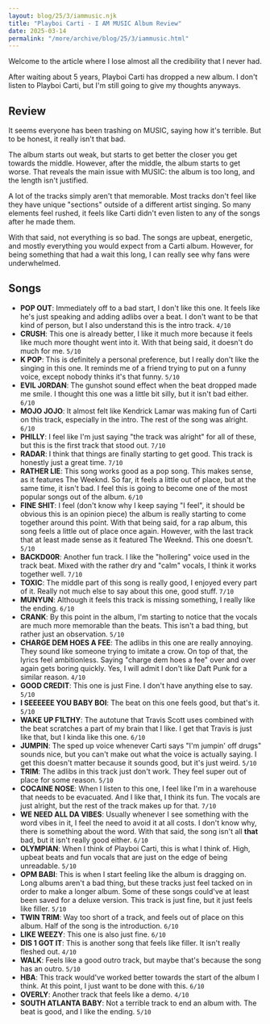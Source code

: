 ```yaml
---
layout: blog/25/3/iammusic.njk
title: "Playboi Carti - I AM MUSIC Album Review"
date: 2025-03-14
permalink: "/more/archive/blog/25/3/iammusic.html"
---
```

Welcome to the article where I lose almost all the credibility that I never had.

After waiting about 5 years, Playboi Carti has dropped a new album. I don't listen to Playboi Carti, but I'm still going to give my thoughts anyways.

## Review

It seems everyone has been trashing on MUSIC, saying how it's terrible. But to be honest, it really isn't that bad.

The album starts out weak, but starts to get better the closer you get towards the middle. However, after the middle, the album starts to get worse. That reveals the main issue with MUSIC: the album is too long, and the length isn't justified.

A lot of the tracks simply aren't that memorable. Most tracks don't feel like they have unique "sections" outside of a different artist singing. So many elements feel rushed, it feels like Carti didn't even listen to any of the songs after he made them.

With that said, not everything is so bad. The songs are upbeat, energetic, and mostly everything you would expect from a Carti album. However, for being something that had a wait this long, I can really see why fans were underwhelmed.

## Songs

- **POP OUT**: Immediately off to a bad start, I don't like this one. It feels like he's just speaking and adding adlibs over a beat. I don't want to be that kind of person, but I also understand this is the intro track. `4/10`
- **CRUSH**: This one is already better, I like it much more because it feels like much more thought went into it. With that being said, it doesn't do much for me. `5/10`
- **K POP**: This is definitely a personal preference, but I really don't like the singing in this one. It reminds me of a friend trying to put on a funny voice, except nobody thinks it's that funny. `5/10`
- **EVIL J0RDAN**: The gunshot sound effect when the beat dropped made me smile. I thought this one was a little bit silly, but it isn't bad either. `6/10`
- **MOJO JOJO**: It almost felt like Kendrick Lamar was making fun of Carti on this track, especially in the intro. The rest of the song was alright. `6/10`
- **PHILLY**: I feel like I'm just saying "the track was alright" for all of these, but this is the first track that stood out. `7/10`
- **RADAR**: I think that things are finally starting to get good. This track is honestly just a great time. `7/10`
- **RATHER LIE**: This song works good as a pop song. This makes sense, as it features The Weeknd. So far, it feels a little out of place, but at the same time, it isn't bad. I feel this is going to become one of the most popular songs out of the album. `6/10`
- **FINE SHIT**: I feel (don't know why I keep saying "I feel", it should be obvious this is an opinion piece) the album is really starting to come together around this point. With that being said, for a rap album, this song feels a little out of place once again. However, with the last track that at least made sense as it featured The Weeknd. This one doesn't. `5/10`
- **BACKD00R**: Another fun track. I like the "hollering" voice used in the track beat. Mixed with the rather dry and "calm" vocals, I think it works together well. `7/10`
- **TOXIC**: The middle part of this song is really good, I enjoyed every part of it. Really not much else to say about this one, good stuff. `7/10`
- **MUNYUN**: Although it feels this track is missing something, I really like the ending. `6/10`
- **CRANK**: By this point in the album, I'm starting to notice that the vocals are much more memorable than the beats. This isn't a bad thing, but rather just an observation. `5/10`
- **CHARGE DEM HOES A FEE**: The adlibs in this one are really annoying. They sound like someone trying to imitate a crow. On top of that, the lyrics feel ambitionless. Saying "charge dem hoes a fee" over and over again gets boring quickly. Yes, I will admit I don't like Daft Punk for a similar reason. `4/10`
- **GOOD CREDIT**: This one is just Fine. I don't have anything else to say. `5/10`
- **I SEEEEEE YOU BABY BOI**: The beat on this one feels good, but that's it. `5/10`
- **WAKE UP F1LTHY**: The autotune that Travis Scott uses combined with the beat scratches a part of my brain that I like. I get that Travis is just like that, but I kinda like this one. `6/10`
- **JUMPIN**: The sped up voice whenever Carti says "I'm jumpin' off drugs" sounds nice, but you can't make out what the voice is actually saying. I get this doesn't matter because it sounds good, but it's just weird. `5/10`
- **TRIM**: The adlibs in this track just don't work. They feel super out of place for some reason. `5/10`
- **COCAINE NOSE**: When I listen to this one, I feel like I'm in a warehouse that needs to be evacuated. And I like that, I think its fun. The vocals are just alright, but the rest of the track makes up for that. `7/10`
- **WE NEED ALL DA VIBES**: Usually whenever I see something with the word vibes in it, I feel the need to avoid it at all costs. I don't know why, there is something about the word. With that said, the song isn't all **that** bad, but it isn't really good either. `6/10`
- **OLYMPIAN**: When I think of Playboi Carti, this is what I think of. High, upbeat beats and fun vocals that are just on the edge of being unreadable. `5/10`
- **OPM BABI**: This is when I start feeling like the album is dragging on. Long albums aren't a bad thing, but these tracks just feel tacked on in order to make a longer album. Some of these songs could've at least been saved for a deluxe version. This track is just fine, but it just feels like filler. `5/10`
- **TWIN TRIM**: Way too short of a track, and feels out of place on this album. Half of the song is the introduction. `6/10`
- **LIKE WEEZY**: This one is also just fine. `6/10`
- **DIS 1 GOT IT**: This is another song that feels like filler. It isn't really fleshed out. `4/10`
- **WALK**: Feels like a good outro track, but maybe that's because the song has an outro. `5/10`
- **HBA**: This track would've worked better towards the start of the album I think. At this point, I just want to be done with this. `6/10`
- **OVERLY**: Another track that feels like a demo. `4/10`
- **SOUTH ATLANTA BABY**: Not a terrible track to end an album with. The beat is good, and I like the ending. `5/10`